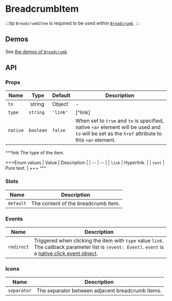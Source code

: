 # BreadcrumbItem

:::tip
`BreadcrumbItem` is required to be used within [`Breadcrumb`](./breadcrumb).
:::

## Demos

See [the demos of `Breadcrumb`](./breadcrumb#demos).

## API

### Props

| Name | Type | Default | Description |
| --- | --- | --- | --- |
| ``to`` | `string | Object` | - | The target location. See [`Link`](./link)'s the [`to`](./link#props-to) prop. |
| ``type`` | `string` | `'link'` | [^link] |
| ``native`` | `boolean` | `false` | When set to `true` and `to` is specified, native `<a>` element will be used and `to` will be set as the `href` attribute to this `<a>` element. |

^^^link
The type of the item.

+++Enum values
| Value | Description |
| -- | -- |
| `link` | Hyperlink. |
| `text` | Pure text. |
+++
^^^

### Slots

| Name | Description |
| -- | -- |
| ``default`` | The content of the breadcrumb item. |

### Events

| Name | Description |
| -- | -- |
| ``redirect`` | Triggered when clicking the item with `type` value `link`. The callback parameter list is `(event: Event)`. `event` is a [native click event object](https://developer.mozilla.org/en-US/docs/Web/Events/click). |

### Icons

| Name | Description |
| -- | -- |
| ``separator`` | The separator between adjacent breadcrumb items. |
